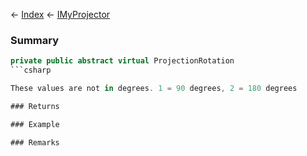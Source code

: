 ← [Index](Api-Index) ← [IMyProjector](Sandbox.ModAPI.Ingame.IMyProjector)

### Summary

```csharp
private public abstract virtual ProjectionRotation
```csharp

These values are not in degrees. 1 = 90 degrees, 2 = 180 degrees

### Returns

### Example

### Remarks

